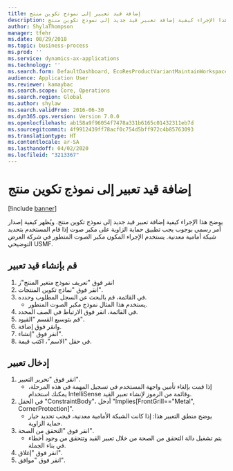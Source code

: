 ```yaml
---
title: إضافة قيد تعبير إلى نموذج تكوين منتج
description: يوضح هذا الإجراء كيفية إضافة تعبير قيد جديد إلى نموذج تكوين منتج.
author: ShylaThompson
manager: tfehr
ms.date: 08/29/2018
ms.topic: business-process
ms.prod: ''
ms.service: dynamics-ax-applications
ms.technology: ''
ms.search.form: DefaultDashboard, EcoResProductVariantMaintainWorkspace, PCProductConfigurationModelListPage, PCProductConfigurationModelDetails, SysClientPolymorphicCreateSelector, PCConstraintEditor, PCRuntimeConfiguratorValidate
audience: Application User
ms.reviewer: kamaybac
ms.search.scope: Core, Operations
ms.search.region: Global
ms.author: shylaw
ms.search.validFrom: 2016-06-30
ms.dyn365.ops.version: Version 7.0.0
ms.openlocfilehash: ab158a9f96054f7478a331b6165c01432311eb7d
ms.sourcegitcommit: 4f9912439ff78acf0c754d5bff972c4b85763093
ms.translationtype: HT
ms.contentlocale: ar-SA
ms.lasthandoff: 04/02/2020
ms.locfileid: "3213367"
---
```

# <a name="add-an-expression-constraint-to-a-product-configuration-model"></a>إضافة قيد تعبير إلى نموذج تكوين منتج

[!include [banner](../../includes/banner.md)]

يوضح هذا الإجراء كيفية إضافة تعبير قيد جديد إلى نموذج تكوين منتج. ويُظهر كيفية إصدار أمر رسمي بوجوب يجب تطبيق حماية الزاوية على مكبر صوت إذا قام المستخدم بتحديد شبكة أمامية معدنية. يستخدم الإجراء المكون مكبر الصوت المتطور في شركة العرض التوضيحي USMF.


## <a name="create-an-expression-constraint"></a>قم بإنشاء قيد تعبير
1. انقر فوق "تعريف نموذج متغير المنتج"ز
2. انقر فوق "نماذج تكوين المنتجات".
3. في القائمة، قم بالبحث عن السجل المطلوب وحدده.
    * يستخدم هذا المثال نموذج مكبر الصوت المتطور.  
4. في القائمة، انقر فوق الارتباط في الصف المحدد.
5. قم بتوسيع القسم "القيود".
6. وانقر فوق إضافة.
7. انقر فوق "إنشاء".
8. في حقل "الاسم"، اكتب قيمة.

## <a name="enter-expression"></a>إدخال تعبير
1. انقر فوق "تحرير التعبير".
    * إذا قمت بإلغاء تأمين واجهة المستخدم في تسجيل المهمة في هذه المرحلة، يمكنك استخدام IntelliSense وقائمة من الرموز لإنشاء تعبير القيد.  
2. في الحقل "ConstraintBody"، أدخل "Implies[FrontGrill=="Metal", CornerProtection]".
    * يوضح منطق التعبير هذا: إذا كانت الشبكة الأمامية معدنية، فيجب تحديد خيار حماية الزاوية.  
3. انقر فوق "التحقق من الصحة‬".
    * يتم تشغيل دالة التحقق من الصحة من خلال تعبير القيد وتتحقق من وجود أخطاء في بناء الجملة.  
4. انقر فوق "إغلاق".
5. انقر فوق "موافق".

